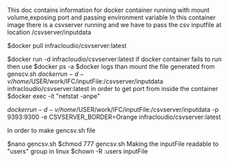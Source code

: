 This doc contains information for docker container running with mount volume,exposing port and passing environment variable
In this container image there is a csvserver running and we have to pass the csv inputfile at location /csvserver/inputdata

$docker pull infracloudio/csvserver:latest

$docker run -d infracloudio/csvserver:latest
if docker container fails to run then use
$docker ps -a
$docker logs <container-id-from-the-failed>
than mount the file generated from genscv.sh
$docker run -d -v /home/$USER/work/IFC/inputFile:/csvserver/inputdata infracloudio/csvserver:latest
in order to get port from inside the container
$docker exec -it <container-id-from-the-running-container> "netstat -anpe"

$docker run -d -v /home/$USER/work/IFC/inputFile:/csvserver/inputdata -p 9393:9300 -e CSVSERVER_BORDER=Orange infracloudio/csvserver:latest

In order to make gencsv.sh file

$nano gencsv.sh
$chmod 777 gencsv.sh
Making the inputFile readable to "users" group in linux
$chown -R :users inputFile

